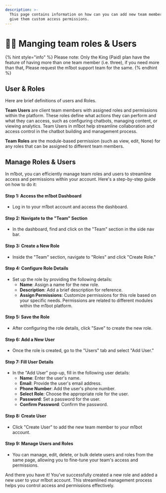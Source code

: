 ```yaml
---
description: >-
  This page contains information on how can you can add new team members and you
  give them custom access permissions.
---
```


# 👨‍💼 Manging team roles & Users

{% hint style="info" %}
Please note: Only the King (Paid) plan have the feature of having more than one team member (i.e. three), if you need more than that, Please request the m1bot support team for the same.
{% endhint %}

## User & Roles

Here are brief definitions of users and Roles.

**Team Users** are client team members with assigned roles and permissions within the platform. These roles define what actions they can perform and what they can access, such as configuring chatbots, managing content, or viewing analytics. Team Users in m1bot help streamline collaboration and access control in the chatbot building and management process.

**Team Roles** are the module-based permission (such as view, edit, None) for any roles that can be assigned to different team members.

## Manage Roles & Users

In m1bot, you can efficiently manage team roles and users to streamline access and permissions within your account. Here's a step-by-step guide on how to do it:

#### **Step 1: Access the** m1bot **Dashboard**

* Log in to your m1bot account and access the dashboard.

#### **Step 2: Navigate to the "Team" Section**

* In the dashboard, find and click on the "Team" section in the side nav bar.

#### **Step 3: Create a New Role**

* Inside the "Team" section, navigate to "Roles" and click "Create Role."

#### **Step 4: Configure Role Details**

* Set up the role by providing the following details:
  * **Name**: Assign a name for the new role.
  * **Description**: Add a brief description for reference.
  * **Assign Permissions**: Customize permissions for this role based on your specific needs. Permissions are related to different modules within the m1bot platform.

#### **Step 5: Save the Role**

* After configuring the role details, click "Save" to create the new role.

#### **Step 6: Add a New User**

* Once the role is created, go to the "Users" tab and select "Add User."

#### **Step 7: Fill User Details**

* In the "Add User" pop-up, fill in the following user details:
  * **Name**: Enter the user's name.
  * **Email**: Provide the user's email address.
  * **Phone Number**: Add the user's phone number.
  * **Select Role**: Choose the appropriate role for the user.
  * **Password**: Set a password for the user.
  * **Confirm Password**: Confirm the password.

#### **Step 8: Create User**

* Click "Create User" to add the new team member to your m1bot account.

#### **Step 9: Manage Users and Roles**

* You can manage, edit, delete, or bulk delete users and roles from the same page, allowing you to fine-tune your team's access and permissions.

And there you have it! You've successfully created a new role and added a new user to your m1bot account. This streamlined management process helps you control access and permissions effectively.
